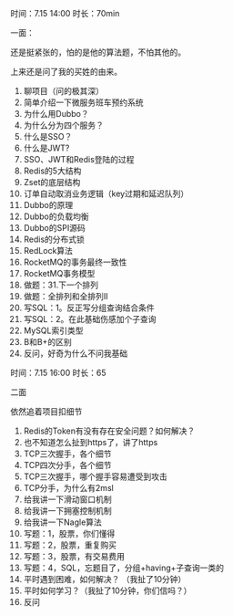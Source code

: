 时间：7.15 14:00 时长：70min

一面：

还是挺紧张的，怕的是他的算法题，不怕其他的。

上来还是问了我的买姓的由来。

1. 聊项目（问的极其深）
2. 简单介绍一下微服务班车预约系统
3. 为什么用Dubbo？
4. 为什么分为四个服务？
5. 什么是SSO？
6. 什么是JWT?
7. SSO、JWT和Redis登陆的过程
8. Redis的5大结构
9. Zset的底层结构
10. 订单自动取消业务逻辑（key过期和延迟队列）
11. Dubbo的原理
12. Dubbo的负载均衡
13. Dubbo的SPI源码
14. Redis的分布式锁
15. RedLock算法
16. RocketMQ的事务最终一致性
17. RocketMQ事务模型
18. 做题：31.下一个排列
19. 做题：全排列和全排列II
20. 写SQL：1。反正写分组查询结合条件
21. 写SQL：2。在此基础伤感加个子查询
22. MySQL索引类型
23. B和B+的区别
24. 反问，好奇为什么不问我基础


时间：7.15 16:00 时长：65
 
二面

依然追着项目扣细节

1. Redis的Token有没有存在安全问题？如何解决？
2. 也不知道怎么扯到https了，讲了https
3. TCP三次握手，各个细节
4. TCP四次分手，各个细节
5. TCP三次握手，哪个握手容易遭受到攻击
6. TCP分手，为什么有2msl
7. 给我讲一下滑动窗口机制
9. 给我讲一下拥塞控制机制
10. 给我讲一下Nagle算法
11. 写题：1，股票，你们懂得
12. 写题：2，股票，重复购买
13. 写题：3，股票，有交易费用
14. 写题：4，SQL，忘题目了，分组+having+子查询一类的
15. 平时遇到困难，如何解决？ （我扯了10分钟）
16. 平时如何学习？（我扯了10分钟，你们信吗？）
17. 反问


